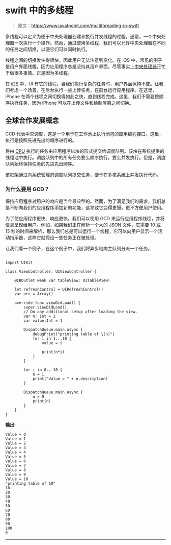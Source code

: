 # swift 中的多线程

> 原文：<https://www.javatpoint.com/multithreading-in-swift>

多线程可以定义为便于中央处理器创建和执行并发线程的过程。通常，一个中央处理器一次执行一个操作。然而，通过使用多线程，我们可以允许中央处理器在不同的任务之间切换，以便它们可以同时执行。

线程之间的切换发生得很快，因此用户无法注意到变化。在 iOS 中，常见的例子是用户界面线程，因为应用程序总是坚持其用户界面，尽管事实上[中央处理器](https://www.javatpoint.com/central-processing-unit)正忙于做很多事情。正是因为多线程。

在 [iOS](https://www.javatpoint.com/ios-development-using-swift) 中，UI 有它的线程。当我们执行复杂的任务时，用户界面保持不变。让我们考虑一个场景，在后台执行一些上传任务，在前台运行应用程序。在这里，iPhone 在两个线程之间切换得如此之快，直到线程完成。这里，我们不需要按顺序执行任务，因为 iPhone 可以在上传文件和绘制屏幕之间切换。

## 全球合作发展概念

GCD 代表中央调度，这是一个用于在工作池上执行闭包的应用编程接口。这里，执行是按照先进先出的顺序进行的。

将由 [CPU](https://www.javatpoint.com/cpu-full-form) 执行的任务由应用程序以块的形式提交给调度队列。该块在系统提供的线程池中执行。调度队列中的所有任务要么顺序执行，要么并发执行。但是，调度队列始终保持任务的先进先出顺序。

该框架通过向系统管理的调度队列提交任务，便于在多核系统上并发执行代码。

### 为什么要用 GCD？

保持应用程序对用户的响应是当今最典型的。然而，为了满足我们的需求，我们总是不断向我们的应用程序添加新的功能，这导致它变得更慢，更不方便用户使用。

为了使应用程序更快、响应更快，我们可以使用 GCD 来运行应用程序线程，并将信息呈现给用户。例如，如果我们正在解析一个大的 [JSON](https://www.javatpoint.com/json-tutorial) 文件，它需要 10 或 15 秒的时间来解析，那么我们总是可以运行一个线程，它可以向用户显示一个活动指示器，这样它就假设一些任务正在被处理。

让我们看一个例子，在这个例子中，我们将异步地向主队列分派一个任务。

```

import UIKit

class ViewController: UIViewController {

    @IBOutlet weak var tableView: UITableView!

    let refreshControl = UIRefreshControl()
    var arr = Array()

    override func viewDidLoad() {
        super.viewDidLoad()
        // Do any additional setup after loading the view.
        var n: Int = 2
        var value:Int = 1

        DispatchQueue.main.async {
            debugPrint("printing table of \(n)")
            for i in 1...10 {
                value = i

                print(n*i)
            }
        }

        for i in 0...10 {
            n = i
            print("Value = " + n.description)
        }

        DispatchQueue.main.async {
            n = 9
            print(n)
        }
    }
} 
```

**输出:**

```
Value = 0
Value = 1
Value = 2
Value = 3
Value = 4
Value = 5
Value = 6
Value = 7
Value = 8
Value = 9
Value = 10
"printing table of 10"
10
20
30
40
50
60
70
80
90
100
9

```

* * *